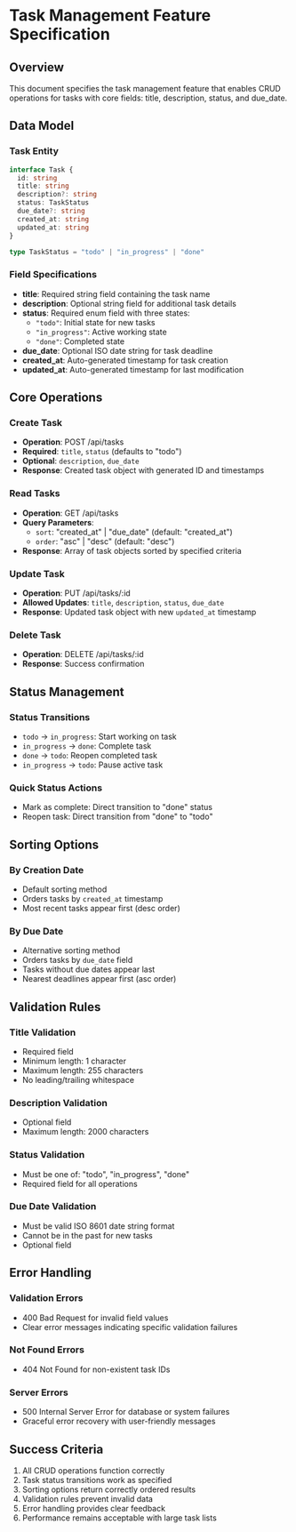 # Task Management Feature Specification

## Overview
This document specifies the task management feature that enables CRUD operations for tasks with core fields: title, description, status, and due_date.

## Data Model

### Task Entity
```typescript
interface Task {
  id: string
  title: string
  description?: string
  status: TaskStatus
  due_date?: string
  created_at: string
  updated_at: string
}

type TaskStatus = "todo" | "in_progress" | "done"
```

### Field Specifications
- **title**: Required string field containing the task name
- **description**: Optional string field for additional task details
- **status**: Required enum field with three states:
  - `"todo"`: Initial state for new tasks
  - `"in_progress"`: Active working state
  - `"done"`: Completed state  
- **due_date**: Optional ISO date string for task deadline
- **created_at**: Auto-generated timestamp for task creation
- **updated_at**: Auto-generated timestamp for last modification

## Core Operations

### Create Task
- **Operation**: POST /api/tasks
- **Required**: `title`, `status` (defaults to "todo")
- **Optional**: `description`, `due_date`
- **Response**: Created task object with generated ID and timestamps

### Read Tasks
- **Operation**: GET /api/tasks
- **Query Parameters**:
  - `sort`: "created_at" | "due_date" (default: "created_at")
  - `order`: "asc" | "desc" (default: "desc")
- **Response**: Array of task objects sorted by specified criteria

### Update Task
- **Operation**: PUT /api/tasks/:id
- **Allowed Updates**: `title`, `description`, `status`, `due_date`
- **Response**: Updated task object with new `updated_at` timestamp

### Delete Task
- **Operation**: DELETE /api/tasks/:id
- **Response**: Success confirmation

## Status Management

### Status Transitions
- `todo` → `in_progress`: Start working on task
- `in_progress` → `done`: Complete task
- `done` → `todo`: Reopen completed task
- `in_progress` → `todo`: Pause active task

### Quick Status Actions
- Mark as complete: Direct transition to "done" status
- Reopen task: Direct transition from "done" to "todo"

## Sorting Options

### By Creation Date
- Default sorting method
- Orders tasks by `created_at` timestamp
- Most recent tasks appear first (desc order)

### By Due Date
- Alternative sorting method
- Orders tasks by `due_date` field
- Tasks without due dates appear last
- Nearest deadlines appear first (asc order)

## Validation Rules

### Title Validation
- Required field
- Minimum length: 1 character
- Maximum length: 255 characters
- No leading/trailing whitespace

### Description Validation
- Optional field
- Maximum length: 2000 characters

### Status Validation
- Must be one of: "todo", "in_progress", "done"
- Required field for all operations

### Due Date Validation
- Must be valid ISO 8601 date string format
- Cannot be in the past for new tasks
- Optional field

## Error Handling

### Validation Errors
- 400 Bad Request for invalid field values
- Clear error messages indicating specific validation failures

### Not Found Errors
- 404 Not Found for non-existent task IDs

### Server Errors
- 500 Internal Server Error for database or system failures
- Graceful error recovery with user-friendly messages

## Success Criteria
1. All CRUD operations function correctly
2. Task status transitions work as specified
3. Sorting options return correctly ordered results
4. Validation rules prevent invalid data
5. Error handling provides clear feedback
6. Performance remains acceptable with large task lists